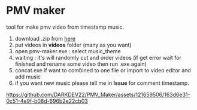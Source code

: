 # PMV maker
tool for make pmv video from timestamp music.
1. download .zip from [here]()
2. put videos in **videos** folder (many as you want)
3. open pmv-maker.exe : select music_theme
4. waiting : it's will randomly cut and order videos (if get error wait for finished and rename some video then run .exe again)
5. concat.exe if want to combined to one file or import to video editor and add music
6. if you want new music please tell me in **Issue** for comment timestamp.


https://github.com/DARKDEV22/PMV_Maker/assets/121659506/163d6e31-0c51-4e9f-b08d-696b2e22cb03

